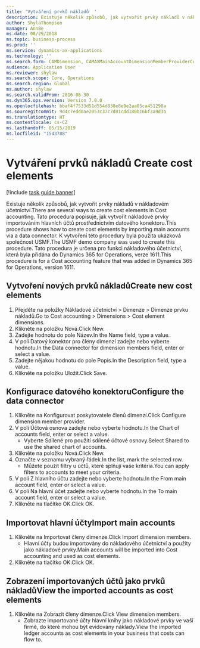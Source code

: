 ```yaml
---
title: 'Vytváření prvků nákladů  '
description: Existuje několik způsobů, jak vytvořit prvky nákladů v nákladovém účetnictví.
author: ShylaThompson
manager: AnnBe
ms.date: 08/29/2018
ms.topic: business-process
ms.prod: ''
ms.service: dynamics-ax-applications
ms.technology: ''
ms.search.form: CAMDimension, CAMAXMainAccountDimensionMemberProviderConfiguration, CAMDimensionMember
audience: Application User
ms.reviewer: shylaw
ms.search.scope: Core, Operations
ms.search.region: Global
ms.author: shylaw
ms.search.validFrom: 2016-06-30
ms.dyn365.ops.version: Version 7.0.0
ms.openlocfilehash: bbaf4f7533d51d554d838e8e9e2aa05ca451298a
ms.sourcegitcommit: 9d4c7edd0ae2053c37c7d81cdd180b16bf3a9d3b
ms.translationtype: HT
ms.contentlocale: cs-CZ
ms.lasthandoff: 05/15/2019
ms.locfileid: "1543788"
---
```

# <a name="create-cost-elements"></a><span data-ttu-id="e9526-103">Vytváření prvků nákladů  </span><span class="sxs-lookup"><span data-stu-id="e9526-103">Create cost elements</span></span> 

[!include [task guide banner](../../includes/task-guide-banner.md)]

<span data-ttu-id="e9526-104">Existuje několik způsobů, jak vytvořit prvky nákladů v nákladovém účetnictví.</span><span class="sxs-lookup"><span data-stu-id="e9526-104">There are several ways to create cost elements in Cost accounting.</span></span> <span data-ttu-id="e9526-105">Tato procedura popisuje, jak vytvořit nákladové prvky importováním hlavních účtů prostřednictvím datového konektoru.</span><span class="sxs-lookup"><span data-stu-id="e9526-105">This procedure shows how to create cost elements by importing main accounts via a data connector.</span></span> <span data-ttu-id="e9526-106">K vytvoření této procedury byla použita ukázková společnost USMF.</span><span class="sxs-lookup"><span data-stu-id="e9526-106">The USMF demo company was used to create this procedure.</span></span> <span data-ttu-id="e9526-107">Tato procedura je určena pro funkci nákladového účetnictví, která byla přidána do Dynamics 365 for Operations, verze 1611.</span><span class="sxs-lookup"><span data-stu-id="e9526-107">This procedure is for a Cost accounting feature that was added in Dynamics 365 for Operations, version 1611.</span></span>


## <a name="create-new-cost-elements"></a><span data-ttu-id="e9526-108">Vytvoření nových prvků nákladů</span><span class="sxs-lookup"><span data-stu-id="e9526-108">Create new cost elements</span></span>
1. <span data-ttu-id="e9526-109">Přejděte na položky Nákladové účetnictví > Dimenze > Dimenze prvku nákladů.</span><span class="sxs-lookup"><span data-stu-id="e9526-109">Go to Cost accounting > Dimensions > Cost element dimensions.</span></span>
2. <span data-ttu-id="e9526-110">Klikněte na položku Nová.</span><span class="sxs-lookup"><span data-stu-id="e9526-110">Click New.</span></span>
3. <span data-ttu-id="e9526-111">Zadejte hodnotu do pole Název.</span><span class="sxs-lookup"><span data-stu-id="e9526-111">In the Name field, type a value.</span></span>
4. <span data-ttu-id="e9526-112">V poli Datový konektor pro členy dimenzí zadejte nebo vyberte hodnotu.</span><span class="sxs-lookup"><span data-stu-id="e9526-112">In the Data connector for dimension members field, enter or select a value.</span></span>
5. <span data-ttu-id="e9526-113">Zadejte nějakou hodnotu do pole Popis.</span><span class="sxs-lookup"><span data-stu-id="e9526-113">In the Description field, type a value.</span></span>
6. <span data-ttu-id="e9526-114">Klikněte na položku Uložit.</span><span class="sxs-lookup"><span data-stu-id="e9526-114">Click Save.</span></span>

## <a name="configure-the-data-connector"></a><span data-ttu-id="e9526-115">Konfigurace datového konektoru</span><span class="sxs-lookup"><span data-stu-id="e9526-115">Configure the data connector</span></span>
1. <span data-ttu-id="e9526-116">Klikněte na Konfigurovat poskytovatele členů dimenzí.</span><span class="sxs-lookup"><span data-stu-id="e9526-116">Click Configure dimension member provider.</span></span>
2. <span data-ttu-id="e9526-117">V poli Účtová osnova zadejte nebo vyberte hodnotu.</span><span class="sxs-lookup"><span data-stu-id="e9526-117">In the Chart of accounts field, enter or select a value.</span></span>
    * <span data-ttu-id="e9526-118">Vyberte Sdílené pro použití sdílené účtové osnovy.</span><span class="sxs-lookup"><span data-stu-id="e9526-118">Select Shared to use the shared chart of accounts.</span></span>  
3. <span data-ttu-id="e9526-119">Klikněte na položku Nová.</span><span class="sxs-lookup"><span data-stu-id="e9526-119">Click New.</span></span>
4. <span data-ttu-id="e9526-120">Označte v seznamu vybraný řádek.</span><span class="sxs-lookup"><span data-stu-id="e9526-120">In the list, mark the selected row.</span></span>
    * <span data-ttu-id="e9526-121">Můžete použít filtry u účtů, které splňují vaše kritéria.</span><span class="sxs-lookup"><span data-stu-id="e9526-121">You can apply filters to accounts to meet your criteria.</span></span>  
5. <span data-ttu-id="e9526-122">V poli Z hlavního účtu zadejte nebo vyberte hodnotu.</span><span class="sxs-lookup"><span data-stu-id="e9526-122">In the From main account field, enter or select a value.</span></span>
6. <span data-ttu-id="e9526-123">V poli Na hlavní účet zadejte nebo vyberte hodnotu.</span><span class="sxs-lookup"><span data-stu-id="e9526-123">In the To main account field, enter or select a value.</span></span>
7. <span data-ttu-id="e9526-124">Klikněte na tlačítko OK.</span><span class="sxs-lookup"><span data-stu-id="e9526-124">Click OK.</span></span>

## <a name="import-main-accounts"></a><span data-ttu-id="e9526-125">Importovat hlavní účty</span><span class="sxs-lookup"><span data-stu-id="e9526-125">Import main accounts</span></span>
1. <span data-ttu-id="e9526-126">Klikněte na Importovat členy dimenze.</span><span class="sxs-lookup"><span data-stu-id="e9526-126">Click Import dimension members.</span></span>
    * <span data-ttu-id="e9526-127">Hlavní účty budou importovány do nákladového účetnictví a použity jako nákladové prvky.</span><span class="sxs-lookup"><span data-stu-id="e9526-127">Main accounts will be imported into Cost accounting and used as cost elements.</span></span>  
2. <span data-ttu-id="e9526-128">Klikněte na tlačítko OK.</span><span class="sxs-lookup"><span data-stu-id="e9526-128">Click OK.</span></span>

## <a name="view-the-imported-accounts-as-cost-elements"></a><span data-ttu-id="e9526-129">Zobrazení importovaných účtů jako prvků nákladů</span><span class="sxs-lookup"><span data-stu-id="e9526-129">View the imported accounts as cost elements</span></span>
1. <span data-ttu-id="e9526-130">Klikněte na Zobrazit členy dimenze.</span><span class="sxs-lookup"><span data-stu-id="e9526-130">Click View dimension members.</span></span>
    * <span data-ttu-id="e9526-131">Zobrazte importované účty hlavní knihy jako nákladové prvky ve vaší firmě, do které mohou být evidovány náklady.</span><span class="sxs-lookup"><span data-stu-id="e9526-131">View the imported ledger accounts as cost elements in your business that costs can flow to.</span></span>  

